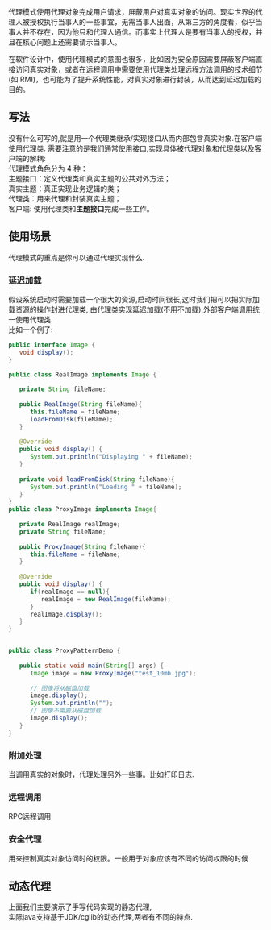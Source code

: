 代理模式使用代理对象完成用户请求，屏蔽用户对真实对象的访问。现实世界的代理人被授权执行当事人的一些事宜，无需当事人出面，从第三方的角度看，似乎当事人并不存在，因为他只和代理人通信。而事实上代理人是要有当事人的授权，并且在核心问题上还需要请示当事人。

在软件设计中，使用代理模式的意图也很多，比如因为安全原因需要屏蔽客户端直接访问真实对象，或者在远程调用中需要使用代理类处理远程方法调用的技术细节 (如 RMI)，也可能为了提升系统性能，对真实对象进行封装，从而达到延迟加载的目的。
<!-- more -->
## 写法
没有什么可写的,就是用一个代理类继承/实现接口从而内部包含真实对象.在客户端使用代理类.
需要注意的是我们通常使用接口,实现具体被代理对象和代理类以及客户端的解耦:         
代理模式角色分为 4 种：     
主题接口：定义代理类和真实主题的公共对外方法；      
真实主题：真正实现业务逻辑的类；    
代理类：用来代理和封装真实主题；    
客户端:  使用代理类和**主题接口**完成一些工作。      
## 使用场景
代理模式的重点是你可以通过代理实现什么. 
### 延迟加载
假设系统启动时需要加载一个很大的资源,启动时间很长,这时我们把可以把实际加载资源的操作封进代理类,  由代理类实现延迟加载(不用不加载),外部客户端调用统一使用代理类.   
比如一个例子:   
```java
public interface Image {
   void display();
}

public class RealImage implements Image {
 
   private String fileName;
 
   public RealImage(String fileName){
      this.fileName = fileName;
      loadFromDisk(fileName);
   }
 
   @Override
   public void display() {
      System.out.println("Displaying " + fileName);
   }
 
   private void loadFromDisk(String fileName){
      System.out.println("Loading " + fileName);
   }
}
public class ProxyImage implements Image{
 
   private RealImage realImage;
   private String fileName;
 
   public ProxyImage(String fileName){
      this.fileName = fileName;
   }
 
   @Override
   public void display() {
      if(realImage == null){
         realImage = new RealImage(fileName);
      }
      realImage.display();
   }
}


public class ProxyPatternDemo {
   
   public static void main(String[] args) {
      Image image = new ProxyImage("test_10mb.jpg");
 
      // 图像将从磁盘加载
      image.display(); 
      System.out.println("");
      // 图像不需要从磁盘加载
      image.display();  
   }
}
```
### 附加处理
当调用真实的对象时，代理处理另外一些事。比如打印日志.
### 远程调用
RPC远程调用
### 安全代理
用来控制真实对象访问时的权限。一般用于对象应该有不同的访问权限的时候


## 动态代理
上面我们主要演示了手写代码实现的静态代理,     
实际java支持基于JDK/cglib的动态代理,两者有不同的特点.